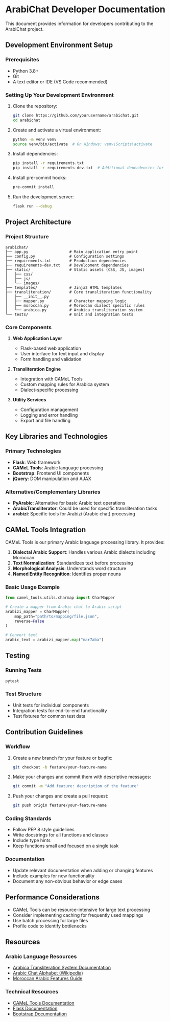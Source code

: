 # ArabiChat Developer Documentation

This document provides information for developers contributing to the ArabiChat project.

## Development Environment Setup

### Prerequisites

- Python 3.8+
- Git
- A text editor or IDE (VS Code recommended)

### Setting Up Your Development Environment

1. Clone the repository:
   ```bash
   git clone https://github.com/yourusername/arabichat.git
   cd arabichat
   ```

2. Create and activate a virtual environment:
   ```bash
   python -m venv venv
   source venv/bin/activate  # On Windows: venv\Scripts\activate
   ```

3. Install dependencies:
   ```bash
   pip install -r requirements.txt
   pip install -r requirements-dev.txt  # Additional dependencies for development
   ```

4. Install pre-commit hooks:
   ```bash
   pre-commit install
   ```

5. Run the development server:
   ```bash
   flask run --debug
   ```

## Project Architecture

### Project Structure

```
arabichat/
├── app.py                  # Main application entry point
├── config.py               # Configuration settings
├── requirements.txt        # Production dependencies
├── requirements-dev.txt    # Development dependencies
├── static/                 # Static assets (CSS, JS, images)
│   ├── css/
│   ├── js/
│   └── images/
├── templates/              # Jinja2 HTML templates
├── transliteration/        # Core transliteration functionality
│   ├── __init__.py
│   ├── mapper.py           # Character mapping logic
│   ├── moroccan.py         # Moroccan dialect specific rules
│   └── arabica.py          # Arabica transliteration system
└── tests/                  # Unit and integration tests
```

### Core Components

1. **Web Application Layer**
   - Flask-based web application
   - User interface for text input and display
   - Form handling and validation

2. **Transliteration Engine**
   - Integration with CAMeL Tools
   - Custom mapping rules for Arabica system
   - Dialect-specific processing

3. **Utility Services**
   - Configuration management
   - Logging and error handling
   - Export and file handling

## Key Libraries and Technologies

### Primary Technologies

- **Flask**: Web framework
- **CAMeL Tools**: Arabic language processing
- **Bootstrap**: Frontend UI components
- **jQuery**: DOM manipulation and AJAX

### Alternative/Complementary Libraries

- **PyArabic**: Alternative for basic Arabic text operations
- **ArabicTransliterator**: Could be used for specific transliteration tasks
- **arabizi**: Specific tools for Arabizi (Arabic chat) processing

## CAMeL Tools Integration

CAMeL Tools is our primary Arabic language processing library. It provides:

1. **Dialectal Arabic Support**: Handles various Arabic dialects including Moroccan
2. **Text Normalization**: Standardizes text before processing
3. **Morphological Analysis**: Understands word structure
4. **Named Entity Recognition**: Identifies proper nouns

### Basic Usage Example

```python
from camel_tools.utils.charmap import CharMapper

# Create a mapper from Arabic chat to Arabic script
arabizi_mapper = CharMapper(
    map_path="path/to/mapping/file.json",
    reverse=False
)

# Convert text
arabic_text = arabizi_mapper.map("mar7aba")
```

## Testing

### Running Tests

```bash
pytest
```

### Test Structure

- Unit tests for individual components
- Integration tests for end-to-end functionality
- Test fixtures for common test data

## Contribution Guidelines

### Workflow

1. Create a new branch for your feature or bugfix:
   ```bash
   git checkout -b feature/your-feature-name
   ```

2. Make your changes and commit them with descriptive messages:
   ```bash
   git commit -m "Add feature: description of the feature"
   ```

3. Push your changes and create a pull request:
   ```bash
   git push origin feature/your-feature-name
   ```

### Coding Standards

- Follow PEP 8 style guidelines
- Write docstrings for all functions and classes
- Include type hints
- Keep functions small and focused on a single task

### Documentation

- Update relevant documentation when adding or changing features
- Include examples for new functionality
- Document any non-obvious behavior or edge cases

## Performance Considerations

- CAMeL Tools can be resource-intensive for large text processing
- Consider implementing caching for frequently used mappings
- Use batch processing for large files
- Profile code to identify bottlenecks

## Resources

### Arabic Language Resources

- [Arabica Transliteration System Documentation](docs/arabica_system.pdf)
- [Arabic Chat Alphabet (Wikipedia)](https://en.wikipedia.org/wiki/Arabic_chat_alphabet)
- [Moroccan Arabic Features Guide](docs/moroccan_features.md)

### Technical Resources

- [CAMeL Tools Documentation](https://camel-tools.readthedocs.io/)
- [Flask Documentation](https://flask.palletsprojects.com/)
- [Bootstrap Documentation](https://getbootstrap.com/docs/)
